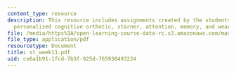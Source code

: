 ```yaml
---
content_type: resource
description: This resource includes assignments created by the students on a plan-based
  personalized cognitive orthotic, starner, attention, memory, and wearable interfaces.
file: /media/https%3A/open-learning-course-data-rc.s3.amazonaws.com/mas-965-relational-machines-spring-2005/ce6a1b911fcd7b3f925d765938493224_st_week11.pdf
file_type: application/pdf
resourcetype: Document
title: st_week11.pdf
uid: ce6a1b91-1fcd-7b3f-925d-765938493224
---
```

